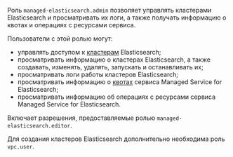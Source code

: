 Роль `managed-elasticsearch.admin` позволяет управлять кластерами Elasticsearch и просматривать их логи, а также получать информацию о квотах и операциях с ресурсами сервиса.

Пользователи с этой ролью могут:
* управлять доступом к [кластерам](../../managed-elasticsearch/concepts/index.md) Elasticsearch;
* просматривать информацию о кластерах Elasticsearch, а также создавать, изменять, удалять, запускать и останавливать их;
* просматривать логи работы кластеров Elasticsearch;
* просматривать информацию о [квотах](../../managed-elasticsearch/concepts/limits.md#mes-quotas) сервиса Managed Service for Elasticsearch;
* просматривать информацию об операциях с ресурсами сервиса Managed Service for Elasticsearch.

Включает разрешения, предоставляемые ролью `managed-elasticsearch.editor`.

Для создания кластеров Elasticsearch дополнительно необходима роль `vpc.user`.